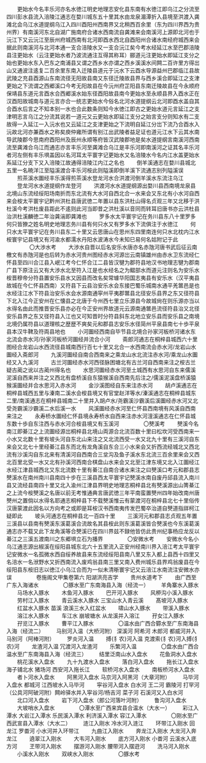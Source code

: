 <!-- { "loadSidebar": true } -->
　　更始水今名丰乐河亦名水徳江明史地理志安化县东南有水徳江即乌江之分流至四川彭水县流入涪陵江通志在婺川城东五十里其水由龙泉湄潭折入县境至洪渡入龚滩北会乌江水道提纲乌江入四川酉阳州西南界又北稍西百余里（东为四川界西为贵州界）有南溪河东北自湖广施南府合诸水西南流自龚滩来会南溪河上源即北河也于沅江下又云沅江至辰州府城西南有北河即酉水西北自酉阳州合诸水南经府城西来会据此则南溪河与北河本通一支合涪陵水又一支合沅江矣今考水经延江水至巴郡涪陵县注更始水（云注更始水者乃波流通注互得其称耳）郦道元注更始水即延江支分之始也更始水东入巴东之南浦县又谓之西乡水亦谓之西乡溪溪水间闗二百许里方得岀山又通波注逺复二百余里东南入迁陵县道元于沅水下云酉水导源益州巴郡临江县故武陵之充县酉源山东南流径无阳故县南又东径迁陵故县界与西乡溪合即延江之支津更始之下流谓之西郷溪口今考无阳故县在今沅州府芷阳县东南迁陵故县在今永顺府保靖县东道元言酉水合西郷溪水始东径酉阳故县南今更始水至永顺县界入酉水正在汉酉阳故城南与道元言亦合一统志更始水今俗名北河水道提纲云北河即酉水盖自其合酉水后言之不知本别一水也合此数条则知今水徳江即古之更始水道元言延江之支津明志言乌江之分流其说若一道元又云更始水即延江支分之始言支分则知水有二支故得一入延江一入沅水也又云延江之支津更始之下流明自延江分岀下流乃合酉水入沅故北河亦兼酉水之称矣庾仲雍所谓有别江出武陵者益足证也道元江水下云其水南导武陵郡今思南府酉阳州及辰州永顺等府皆汉武陵郡地是矣水道提纲言南溪河西南流至龚滩合乌江而通志亦言丰乐河至龚滩合乌江是丰乐河即南溪河之证其名丰乐河者河左侧有丰乐埧盖因以名河耳太平寰字记更始水又名涪陵水今名内江水盖更始水系延江分支下又入涪陵江故通得涪陵江内江之名也
　　倒羊溪通志在婺川县城北五里一名暁洋江至隘溪渡合丰乐河桉此则隘溪即倒羊溪下流通志别列隘溪误
　　煎茶溪水圗经丰乐溪得煎茶溪水登龙河水合洪渡河倒羊溪水东流注乌江
　　登龙河水水道提纲作龙登河
　　洪渡河水水道提纲源出婺川县西南境龙泉县北境山东流经绥阳场南折而东北流有大水河自西北合一水来会又东北有小水河自西来会桉太平寰宇记黔州洪杜县唐武徳二年置以县东洪杜山得名贞观三年又北移于洪杜溪今考洪杜废县距此不逺则此河当即昔之洪杜溪以音同而转耳旧唐书亦云洪杜县治洪杜溪麟徳二年治龚湍即龚滩也
　　罗多水太平寰宇记在务川县东八十里罗多何只皆獠之姓名明史地理志务川县有何只水又有罗多水下流俱注于水徳江
　　何只水太平寰宇记在务川县东二十里又云思唐山在思州东四里南连何只水北枕内江水桉寰宇记县境又有河渝水都濡水丹阳水波涛水今未知巳易何名姑附记于此
　　
　　〇大渉水考
　　大渉水自晋以后名安乐水唐亦名赤虺河唐书武后征云南檄文有赤虺河是也后转为赤水河贵州图经赤水河源岀云南镇雄州由赤水卫东流经仁怀县至四川合江县入岷江考今仁怀合江二县皆汉犍为郡符县地汉书地理志犍为郡南广县下原注云又有大渉水北至符入江是也水经名之为鳛部水而道元注则名为安乐水桉晋穆帝分符县置安乐县水又因县而改名矣常璩华阳国志夷县有安乐水（汉平夷县故城在今仁怀县西南）又符县下云县治安乐水会东接巴蜀乐城南水通平羌鄨邑是也水经注江水下符县治安乐水会水源南通寜州平夷郡鄨县北径安乐县界之东又径符县下北入江今正安州在仁懐县之北唐于今州西七里立乐源县今故城尙在则乐源亦当以水得名由此而推晋安乐县亦必在今正安州界故道元云源南通鄨邑流径符县治又北径安乐县界之东又径符县入江也又可知晋时分符县斜东北地立安乐县而安乐县之南境北境仍属符县以道理核之歴歴不爽矣元和郡县志安乐水径简州平泉县南七十歩平泉县本汉牛鞞及符両县地也
　　小河圗经西南自毕节县北境合孙家河板桥河诸水东北流会赤水河/孙家河板桥河圗经并流合小河
　　斋郎河通志在桐梓县城西六十里图经合龙岩山水西流径县城南西行百七十里又北合一水西南流会赤水河/龙岩山水圗经入斋郎河
　　九溪河圗经自南合西南来之乘龙山水北流注赤水河/乘龙山水圗经又入九溪河
　　古兰河圗经赤水河西径脉困塘北有古兰河自西南来注之桉古兰疑古蔺之讹以古蔺州得名也
　　水思河圗经赤水河至土城西有水思河自东来儒溪泥溪自西来并注之又西北有盘桥溪自东猿猴溪自西南先后注之/儒溪泥溪盘桥溪猿猴溪圗经并合水思河入赤水河
　　金沙溪图经自东来注赤水河
　　胡卢溪通志在桐梓县城西五里与溱南二溪水会桉县境又有官堂赵洋等水/溱溪通志在桐梓县城东二里/南溪通志在桐梓县城南二十里并入胡卢水/尧霸溪沙霸溪后溪圗经赤水河又北受尧霸溪沙霸溪二水后溪一水
　　风溪圗经赤水河至仁怀县西南境有风溪自西南来注之
　　永寿桥水圗经仁怀县境永寿桥水自西来注赤水河澶溪通志在仁怀县城东数十歩自东注西与赤水河合桉县境又有玉溪河
　　
　　〇僰溪考
　　僰溪今名南江即綦江之上流圗经源岀桐梓县北境山両源合北流百数十里曰松坎河受西南来一小水又北数十里有坡头河自东北山来注之又北流西受一水又北九十里有三溪河自东来会又北七十里经綦江县东而北有龙角溪自东合三小水来会又折西流经城北又西北流有沙溪沟自东北来有清溪河自西南合三坌沟及鱼子溪水东北流三百余里来会又西北百里北受一水又北有孙溪河西南合棋盘山水来会又北至江津东境又北入江圗经江水经江津县城西北又东北流数十里有綦江自南合诸水来注之曰僰溪口考元和郡县志僰溪水在南州南川县南四十步在三溪县西太平寰宇记僰溪水南自废丹邱县流入南川县又流经县南四十里又北入渝州江津县界明史地理志桐梓县北有僰溪源出山箐綦江之上流今桉僰溪之名唐以前无考惟通典言唐武徳三年平南蛮置僰州四年始改南州唐僰州之置倘以水得名耶通志桐梓县下不载僰溪惟云有蒙渡河在桐梓县北七十里俗传汉唐蒙渡此因名以方向考之或即是耳桉汉书西南夷传发巴蜀卒治道自僰道指牂柯江疑即此
　　坡头河通志在桐梓县北一百四十里
　　三溪河元和郡县志贞观五年置三溪县以县南有僰溪东溪葛溪合流故名其县桉此则东溪葛溪皆合僰溪也今东溪葛溪通志亦不载又此下龙角溪等合僰溪已在四川界兹不録他皆仿此贵州纪事杨应龙反以綦江之三溪五渡南川之东郷埧立石为播界
　　
　　〇安微水考
　　安微水今名小乌江通志源出椒溪在绥阳县城东北六十五里流入正安州经南川界入涪江考太平寰宇记安微水一名孤微水西自绥养故县来东流经绥阳县南八里又东入都上县西十四里又名涪水一名洑野水又折西南流入废鸡翁县南三里又南入费州城乐县界鸡翁废县在今绥阳县东桉旧志以徳江小乌江合而为一似未清晣寰宇记又云涪江水南流注安微水亦误
　　
　　卷施阁文甲集卷第六 阳湖洪亮吉学
　　贵州水道考下
　　由广西至广东入海诸水
　　
　　〇豚水至广东南海县入海（经流一）
　　羊角寨水入豚水
　　马场水入豚水
　　木鱼河入豚水
　　巴开河入豚水
　　风桺沟小溪入豚水
　　劳村江入豚水
　　青云溪水入豚水 三宝山水入青云溪
　　髙坡河入豚水
　　红盆水入豚水 苗溪 浪溪三水入红盆水
　　啸山水入豚水
　　带溪入豚水
　　溶江水入豚水
　　车江水 崩坡塘水 从龙溪并入溶江
　　孖女江入豚水
　　孖览江入豚水
　　曹平江入豚水
　　
　　〇温水由广西合欎水至广东南海县入海（经流二）
　　马别河入温（大桥河附） 深溪河 阿希河 木郎河 都威河并入马别河（阿棒河附）
　　罗炎河入温
　　搏{犭农}河入温 克渡索{犭农}河入搏{犭农}河
　　龙渣河入温 冗渡河入龙渣河
　　乐繁河入温
　　
　　〇盘水由广西合温水至广东南海县入海（经流三）
　　结里泛南山水入盘水
　　花鱼洞水入盘水
　　桃花溪水入盘水
　　九十九渡水入盘水
　　落白河入盘水
　　拖长江入盘水 海子铺北水 猪场河 西安河入拖长江
　　软桥河水入盘水
　　南板桥河水入盘水
　　者卜河水入盘水
　　阿黑河入盘水 马京河入阿黑河（大章河附）
　　马毕河入盘水 都城河 江西坡水入马毕河
　　寜谷河入盘水 白水河 王二河 霸陵河 打罕河（公具河阿破河附）闗岭驿水并入寜谷河/杨吉河 菜子河 石溪河又入白水河
　　北口河入盘水
　　岩下河入盘水（郎公河落叶河附）
　　鲁沟河入盘水
　　大坡哨水入盘水
　　
　　〇潭水至广西来宾县合温水（大水一）
　　彩江入潭水 大岩江入潭水 乐民溪入潭水 利济溪入潭水 容江入潭水
　　
　　〇刚水至广西武宣县入潭水（大水二）
　　涟江入刚水 冷水河入涟江
　　环带江入刚水 回龙江 罗畨河 小水河并入环带江
　　九曲江入刚水
　　奔龙江入刚水 大龙河入奔龙江
　　遶翠江入刚水
　　大韦河入刚水
　　底方河入刚水 小畨河 云溪水入底方河
　　玊带河入刚水
　　摆游河入刚水 腰带河入摆逰河
　　洗马河入刚水
　　小溪水入刚水
　　双峡水入刚水
　　
　　〇豚水考

